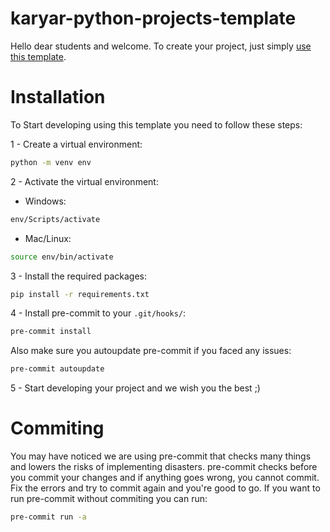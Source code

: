 # karyar-python-projects-template

Hello dear students and welcome.
To create your project, just simply [use this template](https://github.com/new?template_name=karyar-python-projects-template).


# Installation

To Start developing using this template you need to follow these steps:

1 - Create a virtual environment:

```bash
python -m venv env
```

2 - Activate the virtual environment:

- Windows:

```bash
env/Scripts/activate
```

- Mac/Linux:

```bash
source env/bin/activate
```

3 - Install the required packages:

```bash
pip install -r requirements.txt
```

4 - Install pre-commit to your `.git/hooks/`:
```bash
pre-commit install
```

Also make sure you autoupdate pre-commit if you faced any issues:
```bash
pre-commit autoupdate
```


5 - Start developing your project and we wish you the best ;)


# Commiting
You may have noticed we are using pre-commit that checks many things
and lowers the risks of implementing disasters.
pre-commit checks before you commit your changes
and if anything goes wrong, you cannot commit.
Fix the errors and try to commit again and you're good to go.
If you want to run pre-commit without commiting you can run:
```bash
pre-commit run -a
```
